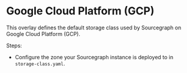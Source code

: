 # Google Cloud Platform (GCP)

This overlay defines the default storage class used by Sourcegraph on Google Cloud Platform (GCP).

Steps:

- Configure the zone your Sourcegraph instance is deployed to in `storage-class.yaml`.
